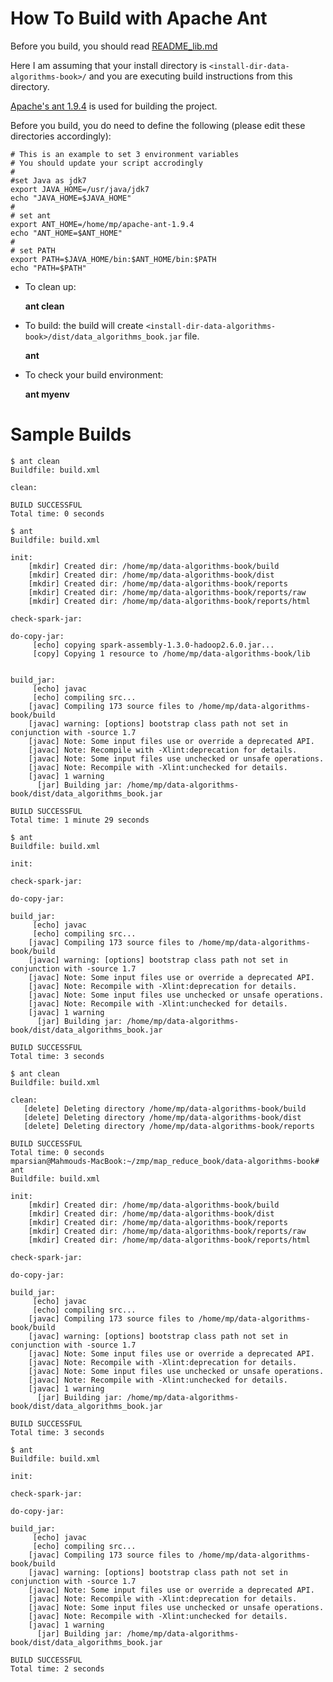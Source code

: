 How To Build with Apache Ant
============================
Before you build, you should read [README_lib.md](../README_lib.md)

Here I am assuming that your install directory is ````<install-dir-data-algorithms-book>/```` 
and you are executing build instructions from this directory.

[Apache's ant 1.9.4](http://ant.apache.org/) is used for building the project.

Before you build, you do need to define the following (please edit these directories accordingly):

    # This is an example to set 3 environment variables
    # You should update your script accrodingly
    #
    #set Java as jdk7
    export JAVA_HOME=/usr/java/jdk7
    echo "JAVA_HOME=$JAVA_HOME"
    #
    # set ant 
    export ANT_HOME=/home/mp/apache-ant-1.9.4
    echo "ANT_HOME=$ANT_HOME"
    #
    # set PATH
    export PATH=$JAVA_HOME/bin:$ANT_HOME/bin:$PATH
    echo "PATH=$PATH"


* To clean up:

  **ant clean**

* To build: the build will create 
````<install-dir-data-algorithms-book>/dist/data_algorithms_book.jar```` file.

  **ant**

* To check your build environment:

  **ant  myenv**


Sample Builds
=============
````
$ ant clean
Buildfile: build.xml

clean:

BUILD SUCCESSFUL
Total time: 0 seconds

$ ant
Buildfile: build.xml

init:
    [mkdir] Created dir: /home/mp/data-algorithms-book/build
    [mkdir] Created dir: /home/mp/data-algorithms-book/dist
    [mkdir] Created dir: /home/mp/data-algorithms-book/reports
    [mkdir] Created dir: /home/mp/data-algorithms-book/reports/raw
    [mkdir] Created dir: /home/mp/data-algorithms-book/reports/html

check-spark-jar:

do-copy-jar:
     [echo] copying spark-assembly-1.3.0-hadoop2.6.0.jar...
     [copy] Copying 1 resource to /home/mp/data-algorithms-book/lib


build_jar:
     [echo] javac
     [echo] compiling src...
    [javac] Compiling 173 source files to /home/mp/data-algorithms-book/build
    [javac] warning: [options] bootstrap class path not set in conjunction with -source 1.7
    [javac] Note: Some input files use or override a deprecated API.
    [javac] Note: Recompile with -Xlint:deprecation for details.
    [javac] Note: Some input files use unchecked or unsafe operations.
    [javac] Note: Recompile with -Xlint:unchecked for details.
    [javac] 1 warning
      [jar] Building jar: /home/mp/data-algorithms-book/dist/data_algorithms_book.jar

BUILD SUCCESSFUL
Total time: 1 minute 29 seconds

$ ant
Buildfile: build.xml

init:

check-spark-jar:

do-copy-jar:

build_jar:
     [echo] javac
     [echo] compiling src...
    [javac] Compiling 173 source files to /home/mp/data-algorithms-book/build
    [javac] warning: [options] bootstrap class path not set in conjunction with -source 1.7
    [javac] Note: Some input files use or override a deprecated API.
    [javac] Note: Recompile with -Xlint:deprecation for details.
    [javac] Note: Some input files use unchecked or unsafe operations.
    [javac] Note: Recompile with -Xlint:unchecked for details.
    [javac] 1 warning
      [jar] Building jar: /home/mp/data-algorithms-book/dist/data_algorithms_book.jar

BUILD SUCCESSFUL
Total time: 3 seconds

$ ant clean
Buildfile: build.xml

clean:
   [delete] Deleting directory /home/mp/data-algorithms-book/build
   [delete] Deleting directory /home/mp/data-algorithms-book/dist
   [delete] Deleting directory /home/mp/data-algorithms-book/reports

BUILD SUCCESSFUL
Total time: 0 seconds
mparsian@Mahmouds-MacBook:~/zmp/map_reduce_book/data-algorithms-book# ant
Buildfile: build.xml

init:
    [mkdir] Created dir: /home/mp/data-algorithms-book/build
    [mkdir] Created dir: /home/mp/data-algorithms-book/dist
    [mkdir] Created dir: /home/mp/data-algorithms-book/reports
    [mkdir] Created dir: /home/mp/data-algorithms-book/reports/raw
    [mkdir] Created dir: /home/mp/data-algorithms-book/reports/html

check-spark-jar:

do-copy-jar:

build_jar:
     [echo] javac
     [echo] compiling src...
    [javac] Compiling 173 source files to /home/mp/data-algorithms-book/build
    [javac] warning: [options] bootstrap class path not set in conjunction with -source 1.7
    [javac] Note: Some input files use or override a deprecated API.
    [javac] Note: Recompile with -Xlint:deprecation for details.
    [javac] Note: Some input files use unchecked or unsafe operations.
    [javac] Note: Recompile with -Xlint:unchecked for details.
    [javac] 1 warning
      [jar] Building jar: /home/mp/data-algorithms-book/dist/data_algorithms_book.jar

BUILD SUCCESSFUL
Total time: 3 seconds

$ ant
Buildfile: build.xml

init:

check-spark-jar:

do-copy-jar:

build_jar:
     [echo] javac
     [echo] compiling src...
    [javac] Compiling 173 source files to /home/mp/data-algorithms-book/build
    [javac] warning: [options] bootstrap class path not set in conjunction with -source 1.7
    [javac] Note: Some input files use or override a deprecated API.
    [javac] Note: Recompile with -Xlint:deprecation for details.
    [javac] Note: Some input files use unchecked or unsafe operations.
    [javac] Note: Recompile with -Xlint:unchecked for details.
    [javac] 1 warning
      [jar] Building jar: /home/mp/data-algorithms-book/dist/data_algorithms_book.jar

BUILD SUCCESSFUL
Total time: 2 seconds
````